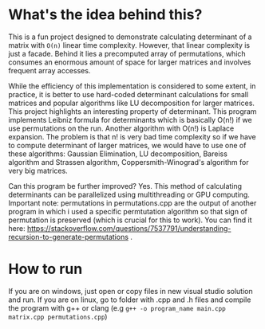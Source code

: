 # What's the idea behind this?
This is a fun project designed to demonstrate calculating determinant of a matrix with `O(n)` linear time complexity. However, that linear complexity is just a facade. Behind it lies a precomputed array of permutations, which consumes an enormous amount of space for larger matrices and involves frequent array accesses.

While the efficiency of this implementation is considered to some extent, in practice, it is better to use hard-coded determinant calculations for small matrices and popular algorithms like LU decomposition for larger matrices. This project highlights an interesting property of determinant.
This program implements Leibniz formula for determinants which is basically O(n!) if we use permutations on the run. Another algorithm with O(n!) is Laplace expansion. The problem is that n! is very bad time complexity so if we have to compute determinant of larger matrices, we would have to use one of these algorithms: Gaussian Elimination, LU decomposition, Bareiss algorithm and Strassen algorithm, Coppersmith-Winograd's algorithm for very big matrices.

Can this program be further improved? Yes. This method of calculating determinants can be parallelized using multithreading or GPU computing.
Important note: permutations in permutations.cpp are the output of another program in which i used a specific permtutation algorithm so that sign of permutation is preserved (which is crucial for this to work). You can find it here: https://stackoverflow.com/questions/7537791/understanding-recursion-to-generate-permutations .
# How to run
If you are on windows, just open or copy files in new visual studio solution and run. If you are on linux, go to folder with .cpp and .h files and compile the program with g++ or clang (e.g `g++ -o program_name main.cpp matrix.cpp permutations.cpp`)
